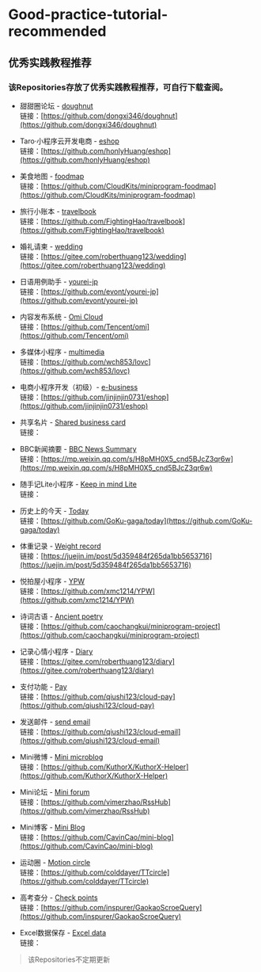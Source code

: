 # Good-practice-tutorial-recommended
## 优秀实践教程推荐
### 该Repositories存放了优秀实践教程推荐，可自行下载查阅。
- 甜甜圈论坛 - [doughnut](https://github.com/TencentCloudBase/Good-practice-tutorial-recommended/blob/master/doughnut%EF%BC%88%E7%94%9C%E7%94%9C%E5%9C%88%E8%AE%BA%E5%9D%9B%EF%BC%89)</br>
链接：[https://github.com/dongxi346/doughnut](https://github.com/dongxi346/doughnut)</br>

- Taro·小程序云开发电商 - [eshop](https://github.com/TencentCloudBase/Good-practice-tutorial-recommended/tree/master/eshop%EF%BC%88Taro%C2%B7%E5%B0%8F%E7%A8%8B%E5%BA%8F%E4%BA%91%E5%BC%80%E5%8F%91%E7%94%B5%E5%95%86%EF%BC%89)</br>
链接：[https://github.com/honlyHuang/eshop](https://github.com/honlyHuang/eshop)</br>

- 美食地图 - [foodmap](https://github.com/TencentCloudBase/Good-practice-tutorial-recommended/tree/master/foodmap%EF%BC%88%E7%BE%8E%E9%A3%9F%E5%9C%B0%E5%9B%BE%EF%BC%89)</br>
链接：[https://github.com/CloudKits/miniprogram-foodmap](https://github.com/CloudKits/miniprogram-foodmap)</br>

- 旅行小账本 - [travelbook](https://github.com/TencentCloudBase/Good-practice-tutorial-recommended/tree/master/travelbook%EF%BC%88%E6%97%85%E8%A1%8C%E5%B0%8F%E8%B4%A6%E6%9C%AC%EF%BC%89)</br>
链接：[https://github.com/FightingHao/travelbook](https://github.com/FightingHao/travelbook)</br>

- 婚礼请柬 - [wedding](https://github.com/TencentCloudBase/Good-practice-tutorial-recommended/tree/master/wedding%EF%BC%88%E5%A9%9A%E7%A4%BC%E8%AF%B7%E6%9F%AC%EF%BC%89)</br>
链接：[https://gitee.com/roberthuang123/wedding](https://gitee.com/roberthuang123/wedding)</br>

- 日语用例助手 - [yourei-jp](https://github.com/TencentCloudBase/Good-practice-tutorial-recommended/tree/master/yourei-jp%EF%BC%88%E6%97%A5%E8%AF%AD%E7%94%A8%E4%BE%8B%E5%8A%A9%E6%89%8B%EF%BC%89)</br>
链接：[https://github.com/evont/yourei-jp](https://github.com/evont/yourei-jp)</br>

- 内容发布系统 - [Omi Cloud](https://github.com/TencentCloudBase/Good-practice-tutorial-recommended/tree/master/Omi%20Cloud%EF%BC%88%E5%86%85%E5%AE%B9%E5%8F%91%E5%B8%83%E7%B3%BB%E7%BB%9F%EF%BC%89)</br>
链接：[https://github.com/Tencent/omi](https://github.com/Tencent/omi)</br>

- 多媒体小程序 - [multimedia](https://github.com/TencentCloudBase/Good-practice-tutorial-recommended/tree/master/multimedia%EF%BC%88%E5%A4%9A%E5%AA%92%E4%BD%93%E5%B0%8F%E7%A8%8B%E5%BA%8F%EF%BC%89)</br>
链接：[https://github.com/wch853/lovc](https://github.com/wch853/lovc)</br>

- 电商小程序开发（初级）- [e-business](https://github.com/TencentCloudBase/Good-practice-tutorial-recommended/tree/master/%E7%94%B5%E5%95%86%E5%B0%8F%E7%A8%8B%E5%BA%8F%E5%BC%80%E5%8F%91%EF%BC%88%E5%88%9D%E7%BA%A7%EF%BC%89)</br>
链接：[https://github.com/jinjinjin0731/eshop](https://github.com/jinjinjin0731/eshop)</br>

- 共享名片 - [Shared business card](https://github.com/TencentCloudBase/Good-practice-tutorial-recommended/tree/master/Shared%20business%20card%EF%BC%88%E5%85%B1%E4%BA%AB%E5%90%8D%E7%89%87%EF%BC%89)</br>
链接：</br>

- BBC新闻摘要 - [BBC News Summary](https://github.com/TencentCloudBase/Good-practice-tutorial-recommended/tree/master/BBC%20News%20Summary%EF%BC%88BBC%E6%96%B0%E9%97%BB%E6%91%98%E8%A6%81%EF%BC%89)</br>
链接：[https://mp.weixin.qq.com/s/H8pMH0X5_cnd5BJcZ3qr6w](https://mp.weixin.qq.com/s/H8pMH0X5_cnd5BJcZ3qr6w)</br>

- 随手记Lite小程序 - [Keep in mind Lite](https://github.com/TencentCloudBase/Good-practice-tutorial-recommended/tree/master/Keep%20in%20mind%20Lite%EF%BC%88%E9%9A%8F%E6%89%8B%E8%AE%B0Lite%E5%B0%8F%E7%A8%8B%E5%BA%8F%EF%BC%89)</br>
链接：</br>

- 历史上的今天 - [Today](https://github.com/TencentCloudBase/Good-practice-tutorial-recommended/tree/master/Today%EF%BC%88%E5%8E%86%E5%8F%B2%E4%B8%8A%E7%9A%84%E4%BB%8A%E5%A4%A9%EF%BC%89)</br>
链接：[https://github.com/GoKu-gaga/today](https://github.com/GoKu-gaga/today)</br>

- 体重记录 - [Weight record](https://github.com/TencentCloudBase/Good-practice-tutorial-recommended/tree/master/Weight%20record%EF%BC%88%E4%BD%93%E9%87%8D%E8%AE%B0%E5%BD%95%EF%BC%89)</br>
链接：[https://juejin.im/post/5d359484f265da1bb5653716](https://juejin.im/post/5d359484f265da1bb5653716)</br>

- 悦拍屋小程序 - [YPW](https://github.com/TencentCloudBase/Good-practice-tutorial-recommended/tree/master/YPW%EF%BC%88%E6%82%A6%E6%8B%8D%E5%B1%8B%E5%B0%8F%E7%A8%8B%E5%BA%8F%EF%BC%89)</br>
链接：[https://github.com/xmc1214/YPW](https://github.com/xmc1214/YPW)</br>

- 诗词古语 - [Ancient poetry](https://github.com/TencentCloudBase/Good-practice-tutorial-recommended/tree/master/Ancient%20poetry%EF%BC%88%E8%AF%97%E8%AF%8D%E5%8F%A4%E8%AF%AD%EF%BC%89)</br>
链接：[https://github.com/caochangkui/miniprogram-project](https://github.com/caochangkui/miniprogram-project)</br>

- 记录心情小程序 - [Diary](https://github.com/TencentCloudBase/Good-practice-tutorial-recommended/tree/master/Diary%EF%BC%88%E8%AE%B0%E5%BD%95%E5%BF%83%E6%83%85%E5%B0%8F%E7%A8%8B%E5%BA%8F%EF%BC%89)</br>
链接：[https://gitee.com/roberthuang123/diary](https://gitee.com/roberthuang123/diary)</br>

- 支付功能 - [Pay](https://github.com/TencentCloudBase/Good-practice-tutorial-recommended/tree/master/Pay%EF%BC%88%E6%94%AF%E4%BB%98%E5%8A%9F%E8%83%BD%EF%BC%89)</br>
链接：[https://github.com/qiushi123/cloud-pay](https://github.com/qiushi123/cloud-pay)</br>

- 发送邮件 - [send email](https://github.com/TencentCloudBase/Good-practice-tutorial-recommended/tree/master/send%20email%EF%BC%88%E5%8F%91%E9%80%81%E9%82%AE%E4%BB%B6%EF%BC%89)</br>
链接：[https://github.com/qiushi123/cloud-email](https://github.com/qiushi123/cloud-email)</br>

- Mini微博 - [Mini microblog](https://github.com/TencentCloudBase/Good-practice-tutorial-recommended/tree/master/Mini%20microblog%EF%BC%88%E8%BF%B7%E4%BD%A0%E5%BE%AE%E5%8D%9A%EF%BC%89)</br>
链接：[https://github.com/KuthorX/KuthorX-Helper](https://github.com/KuthorX/KuthorX-Helper)</br>

- Mini论坛 - [Mini forum](https://github.com/TencentCloudBase/Good-practice-tutorial-recommended/tree/master/Mini%20forum%EF%BC%88Mini%E8%AE%BA%E5%9D%9B%EF%BC%89)</br>
链接：[https://github.com/vimerzhao/RssHub](https://github.com/vimerzhao/RssHub)</br>

- Mini博客 - [Mini Blog](https://github.com/TencentCloudBase/Good-practice-tutorial-recommended/tree/master/Mini%20Blog%EF%BC%88Mini%E5%8D%9A%E5%AE%A2%EF%BC%89)</br>
链接：[https://github.com/CavinCao/mini-blog](https://github.com/CavinCao/mini-blog)</br>

- 运动圈 - [Motion circle](https://github.com/TencentCloudBase/Good-practice-tutorial-recommended/tree/master/Motion%20circle%EF%BC%88%E8%BF%90%E5%8A%A8%E5%9C%88%EF%BC%89)</br>
链接：[https://github.com/colddayer/TTcircle](https://github.com/colddayer/TTcircle)</br>

- 高考查分 - [Check points](https://github.com/TencentCloudBase/Good-practice-tutorial-recommended/tree/master/Check%20points%EF%BC%88%E9%AB%98%E8%80%83%E6%9F%A5%E5%88%86%EF%BC%89)</br>
链接：[https://github.com/inspurer/GaokaoScroeQuery](https://github.com/inspurer/GaokaoScroeQuery)</br>

- Excel数据保存 - [Excel data](https://github.com/TencentCloudBase/Good-practice-tutorial-recommended/tree/master/Excel%20data%EF%BC%88Excel%E6%95%B0%E6%8D%AE%E4%BF%9D%E5%AD%98%EF%BC%89)</br>
链接：

>该Repositories不定期更新
